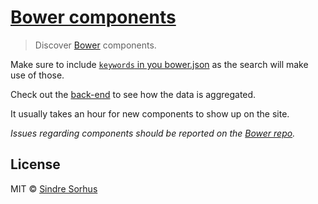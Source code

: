 # [Bower components](http://sindresorhus.com/bower-components)

> Discover [Bower](http://bower.io) components.

Make sure to include [`keywords` in you bower.json](https://docs.google.com/document/d/1APq7oA9tNao1UYWyOm8dKqlRP2blVkROYLZ2fLIjtWc/edit#heading=h.gexwkmadfy56) as the search will make use of those.

Check out the [back-end](https://github.com/sindresorhus/bower-component-list/) to see how the data is aggregated.

It usually takes an hour for new components to show up on the site.

*Issues regarding components should be reported on the [Bower repo](https://github.com/twitter/bower/issues/new).*


## License

MIT © [Sindre Sorhus](http://sindresorhus.com)

